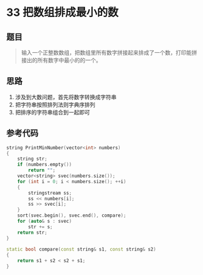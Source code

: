 # 33 把数组排成最小的数
## 题目
> 输入一个正整数数组，把数组里所有数字拼接起来排成了一个数，打印能拼接出的所有数字中最小的的一个。
## 思路
1. 涉及到大数问题，首先将数字转换成字符串
2. 把字符串按照排列法则字典序排列
3. 把排序的字符串组合到一起即可
## 参考代码
```C++
string PrintMinNumber(vector<int> numbers) 
{
    string str;
    if (numbers.empty())
        return "";
    vector<string> svec(numbers.size());
    for (int i = 0; i < numbers.size(); ++i)
    {
        stringstream ss;
        ss << numbers[i];
        ss >> svec[i];
    }
    sort(svec.begin(), svec.end(), compare);
    for (auto& s : svec)
        str += s;
    return str;
}
    
static bool compare(const string& s1, const string& s2)
{
    return s1 + s2 < s2 + s1;
}
```